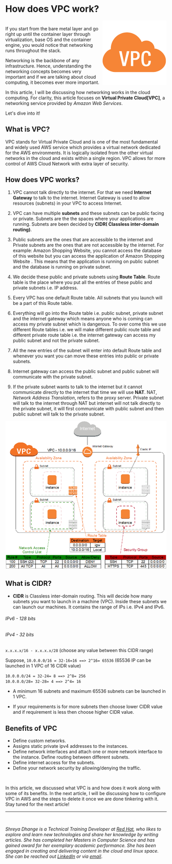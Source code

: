 # How does VPC work?

<a href="/images/decoding_vpc/VPC_intro.png" target="_blank"><img src="/images/decoding_vpc/VPC_intro.png" width="200px" align="right" /></a>
<br/>
If you start from the bare metal layer and go right up until the container layer through virtualization, base OS and the container engine, you would notice that networking runs throughout the stack. 

Networking is the backbone of any infrastructure. Hence, understanding the networking concepts becomes very important and if we are talking about cloud computing, it becomes ever more important. 

In this article, I will be discussing how networking works in the cloud computing. For clarity, this article focuses on **Virtual Private Cloud[VPC]**, a networking service provided by *Amazon Web Services*.
 
Let's dive into it!

## What is VPC?
VPC stands for Virtual Private Cloud and is one of the most fundamental and widely used AWS service which provides a virtual network dedicated for the AWS environments. It is logically isolated from the other virtual networks in the cloud and exists within a single region. VPC allows for more control of AWS Cloud Network with extra layer of security.


## How does VPC works?

1. VPC cannot talk directly to the internet. For that we need **Internet Gateway** to talk to the internet. Internet Gateway is used to allow resources (subnets) in your VPC to access Internet.

2.  VPC can have multiple **subnets** and these subnets can be  public facing or private. Subnets are the the spaces where your applications are running. Subnets are been decided by **CIDR( Classless inter-domain routing)**.

3. Public subnets are the ones that are accessible to the internet and Private subnets are the ones that are not accessible by the internet. For example:  Amazon Shopping Website, you cannot access the database of this website but you can access the application of Amazon Shopping Website . This means that the application is running on public subnet and the database is running on private subnet.
 
4. We decide these public and private subnets using **Route Table**. Route table is the place where you put all the entries of these public and private subnets i.e. IP address.

5. Every VPC has one default Route table. All subnets that you launch will be a part of this Route table.

6. Everything will go into the Route table i.e. public subnet, private subnet and the internet gateway which means anyone who is coming can access my private subnet which is dangerous. To over come this we use different Route tables i.e. we will make different public route table and different private route table i.e. the internet gateway can access my public subnet and not the private subnet.

7. All the new entries of the subnet will enter into default Route table and whenever you want you can move these entries into public or private subnets.

8. Internet gateway can access the public subnet and public subnet will communicate with the private subnet.

9.  If the  private subnet wants to talk to the internet but it cannot communicate directly to the internet that time we will use **NAT**. NAT, *Network Address Translation*, refers to the proxy server. Private subnet will talk to the internet through NAT but internet will not talk directly to the private subnet, it will first communicate with public subnet and then public subnet will talk to the private subnet.

![](/images/decoding_vpc/VPC.png "VPC reference diagram")

## What is CIDR?

- **CIDR**  is Classless inter-domain routing. This will decide how many subnets you want to launch in a machine (VPC). Inside these subnets we can launch our machines. It contains the range of IPs i.e. IPv4 and IPv6.

###### IPv6 - 128 bits
###### IPv4 - 32 bits
`x.x.x.x/16 - x.x.x.x/28` (choose any value between this CIDR range)

Suppose,
`10.0.0.0/16 = 32-16=16 ==> 2^16= 65536` (65536 IP can be launched in 1 VPC of 16 CIDR value)

`10.0.0.0/24 = 32-24= 8 ==> 2^8= 256`
<br/>
`10.0.0.0/28= 32-28= 4 ==> 2^4= 16`

- A minimum 16 subnets and maximum 65536 subnets can be launched in 1 VPC.

- If your requirements is for more subnets then choose lower CIDR value and if requirement is less then choose higher CIDR value.

## Benefits of VPC
- Define custom networks.
- Assigns static private ipv4 addresses to the instances.
- Define network interfaces and attach one or more network interface to the instance. Define routing between different subnets.
- Define internet access for the subnets.
- Define your network security by allowing/denying the traffic.

<br/>

In this article, we discussed what VPC is and how does it work along with some of its benefits. In the next article, I will be discussing how to configure VPC in AWS and the steps to delete it once we are done tinkering with it. Stay tuned for the next article!


-------
<br/>


*Shreya Dhange is a Technical Training Developer at [Red Hat](https://www.redhat.com/en), who likes to explore and learn new technologies and share her knowledge by writing articles. She has completed her Masters in Computer Science and has gained award for her exemplary academic performance. She has been engaged in creating and delivering content in the cloud and linux space. She can be reached out [LinkedIn](https://www.linkedin.com/in/shreyadhange/) or via [email](https://mail.google.com/mail/u/0/?fs=1&tf=cm&source=mailto&to=shreyadhange@gmail.com)*.


